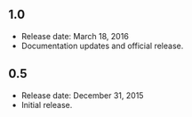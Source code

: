 ## 1.0
* Release date: March 18, 2016
* Documentation updates and official release.

## 0.5
* Release date: December 31, 2015
* Initial release.
